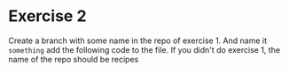 # Exercise 2
Create a branch with some name in the repo of exercise 1. And name it `something` add the following code to the file.
If you didn't do exercise 1, the name of the repo should be recipes
